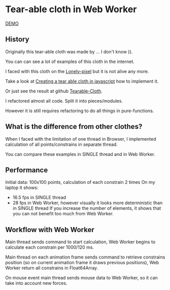 # Tear-able cloth in Web Worker

[DEMO](http://volodalexey.github.io/cloth-web-worker)

## History

Originally this tear-able cloth was made by ... I don't know )).

You can can see a lot of examples of this cloth in the internet.

I faced with this cloth on the [Lonely-pixel](http://lonely-pixel.com) but it is not alive any more.

Take a look at [Creating a tear able cloth in javascript](http://blog.michaelpolycarpou.com/blog/2014/08/21/creating-a-tearable-cloth-in-javascript/) how to implement it.

Or just see the result at github [Tearable-Cloth](https://github.com/Dissimulate/Tearable-Cloth).

I refactored almost all code. Split it into pieces/modules.

However it is still requires refactoring to do all things in pure-functions.

## What is the difference from other clothes?

When I faced with the limitation of one thread in Browser, I implemented calculation of all points/constrains in separate thread.

You can compare these examples in SINGLE thread and in Web Worker.

## Performance

Initial data: 100x100 points, calculation of each constrain 2 times
On my laptop it shows:
 - 16.5 fps in SINGLE thread
 - 28 fps in Web Worker, however visually it looks more deterministic than in SINGLE thread
If you increase the number of elements, it shows that you can not benefit too much from Web Worker.

## Workflow with Web Worker

Main thread sends command to start calculation, Web Worker begins to calculate each constrain per 1000/120 ms.

Main thread on each animation frame sends command to retrieve constrains position (so on current animation frame it draws previous positions), Web Worker return all constrains in Float64Array.

On mouse event main thread sends mouse data to Web Worker, so it can take into account new forces.